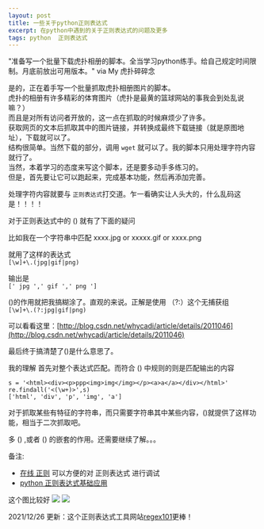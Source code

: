 ```yaml
---
layout: post
title: 一些关于python正则表达式
excerpt: 在python中遇到的关于正则表达式的问题及更多
tags: python  正则表达式
---
```


"准备写一个批量下载虎扑相册的脚本。全当学习python练手。给自己规定时间限制。月底前放出可用版本。"
via My 虎扑碎碎念

是的，正在着手写一个批量抓取虎扑相册图片的脚本。   
虎扑的相册有许多精彩的体育图片（虎扑是最黄的篮球网站的事我会到处乱说嘛？）  
而且是对所有访问者开放的，这一点在抓取的时候麻烦少了许多。  
获取网页的文本后抓取其中的图片链接，并转换成最终下载链接（就是原图地址），下载就可以了。  
结构很简单。当然下载的部分，调用 `wget` 就可以了。我的脚本只用处理字符内容就行了。  
当然，本着学习的态度来写这个脚本，还是要多动手多练习的。  
但是，首先要让它可以跑起来，完成基本功能，然后再添加完善。  

处理字符内容就要与 `正则表达式`打交道。乍一看确实让人头大的，什么乱码这是！！！！

对于正则表达式中的 () 就有了下面的疑问  

比如我在一个字符串中匹配 xxxx.jpg or xxxxx.gif or xxxx.png 

就用了这样的表达式  
`[\w]+\.(jpg|gif|png)`

输出是  
`[' jpg ',' gif ',' png ']` 

()的作用就把我搞糊涂了。直观的来说。正解是使用 （?:）这个无捕获组  
`[\w]+\.(?:jpg|gif|png)`

可以看看这里：[http://blog.csdn.net/whycadi/article/details/2011046](http://blog.csdn.net/whycadi/article/details/2011046)

最后终于搞清楚了()是什么意思了。

我的理解 
首先对整个表达式匹配。而符合 () 中规则的则是匹配输出的内容 

	s = '<html><div><p>ppp<img>img</img></p><a>a</a></div></html>' 
	re.findall('<(\w+)>',s) 
	['html', 'div', 'p', 'img', 'a']
    

对于抓取某些有特征的字符串，而只需要字符串其中某些内容，()就提供了这样功能，相当于二次抓取吧。 

多 () ,或者 () 的嵌套的作用。还需要继续了解。。。


备注:  
 * [在线 正则](http://regexpal.com) 可以方便的对 正则表达式 进行调试  
 * [python 正则表达式基础应用](http://www.cnblogs.com/huxi/archive/2010/07/04/1771073.html)


这个图比较好
![](http://h.xavierskip.com:42049/i/19213e3d1b5d3b783ca4ac9fa878a1e4530a5cd86509f6418bb80edf3ac2d8d7.jpg)
![](http://ww4.sinaimg.cn/large/6afb06cdgw1ev5komcjefj20m71brniv.jpg)

2021/12/26 更新：这个正则表达式工具网站[regex101](https://regex101.com/)更棒！